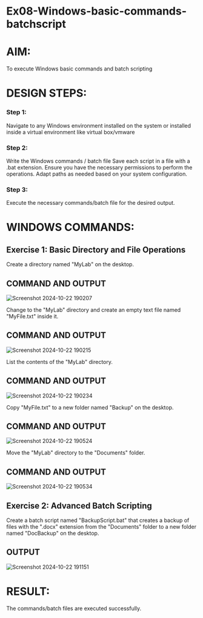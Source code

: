 
# Ex08-Windows-basic-commands-batchscript

# AIM:
To execute Windows basic commands and batch scripting

# DESIGN STEPS:

### Step 1:

Navigate to any Windows environment installed on the system or installed inside a virtual environment like virtual box/vmware 

### Step 2:

Write the Windows commands / batch file
Save each script in a file with a .bat extension.
Ensure you have the necessary permissions to perform the operations.
Adapt paths as needed based on your system configuration.
### Step 3:

Execute the necessary commands/batch file for the desired output. 




# WINDOWS COMMANDS:
## Exercise 1: Basic Directory and File Operations
Create a directory named "MyLab" on the desktop.
## COMMAND AND OUTPUT
![Screenshot 2024-10-22 190207](https://github.com/user-attachments/assets/de8563b1-0afe-4d35-ae35-a7dca8d51c55)


Change to the "MyLab" directory and create an empty text file named "MyFile.txt" inside it.

## COMMAND AND OUTPUT
![Screenshot 2024-10-22 190215](https://github.com/user-attachments/assets/6e8c5480-9173-444d-93c2-78b3b5368b99)


List the contents of the "MyLab" directory.



## COMMAND AND OUTPUT
![Screenshot 2024-10-22 190234](https://github.com/user-attachments/assets/00a6a5d2-9ad1-42e9-bfde-b647b2890002)


Copy "MyFile.txt" to a new folder named "Backup" on the desktop.


## COMMAND AND OUTPUT
![Screenshot 2024-10-22 190524](https://github.com/user-attachments/assets/82190fe2-9b9c-412b-8061-cec23b7b9012)


Move the "MyLab" directory to the "Documents" folder.

## COMMAND AND OUTPUT

![Screenshot 2024-10-22 190534](https://github.com/user-attachments/assets/8dba7add-0220-46c5-9f2a-937f8305da7a)

## Exercise 2: Advanced Batch Scripting
Create a batch script named "BackupScript.bat" that creates a backup of files with the ".docx" extension from the "Documents" folder to a new folder named "DocBackup" on the desktop.







## OUTPUT


![Screenshot 2024-10-22 191151](https://github.com/user-attachments/assets/39f73c72-f8c7-4764-9cb9-28f9d7ba506c)



# RESULT:
The commands/batch files are executed successfully.


